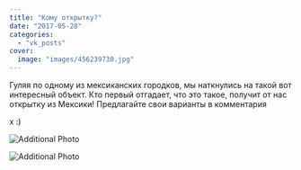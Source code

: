 ```yaml
---
title: "Кому открытку?"
date: "2017-05-28"
categories: 
  - "vk_posts"
cover:
  image: "images/456239730.jpg"
---
```


Гуляя по одному из мексиканских городков, мы наткнулись на такой вот интересный объект. Кто первый отгадает, что это такое, получит от нас открытку из Мексики! Предлагайте свои варианты в комментария

<!--more--> х :)

![Additional Photo](https://vodpop.ru/wp-content/uploads/2023/07/456239731.jpg)

![Additional Photo](https://vodpop.ru/wp-content/uploads/2023/07/456239732.jpg)

